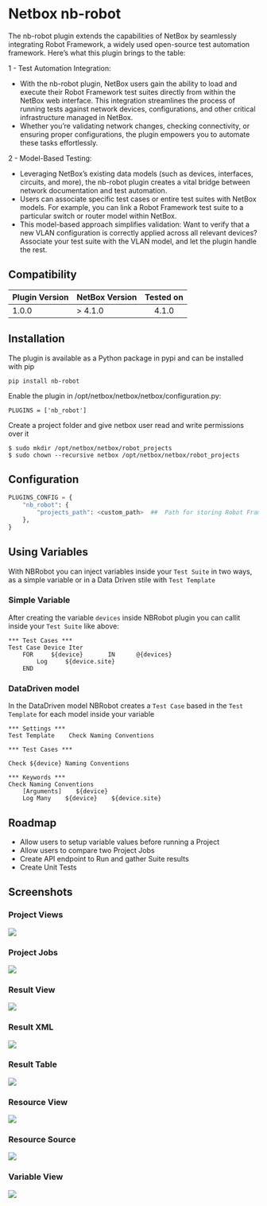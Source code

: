 # Netbox nb-robot

The nb-robot plugin extends the capabilities of NetBox by seamlessly integrating Robot Framework, a widely used open-source test automation framework. Here’s what this plugin brings to the table:

1 - Test Automation Integration:
* With the nb-robot plugin, NetBox users gain the ability to load and execute their Robot Framework test suites directly from within the NetBox web interface. This integration streamlines the process of running tests against network devices, configurations, and other critical infrastructure managed in NetBox.
* Whether you’re validating network changes, checking connectivity, or ensuring proper configurations, the plugin empowers you to automate these tasks effortlessly.

2 - Model-Based Testing:
* Leveraging NetBox’s existing data models (such as devices, interfaces, circuits, and more), the nb-robot plugin creates a vital bridge between network documentation and test automation.
* Users can associate specific test cases or entire test suites with NetBox models. For example, you can link a Robot Framework test suite to a particular switch or router model within NetBox.
* This model-based approach simplifies validation: Want to verify that a new VLAN configuration is correctly applied across all relevant devices? Associate your test suite with the VLAN model, and let the plugin handle the rest.


## Compatibility

| Plugin Version | NetBox Version | Tested on                      |
| ------------- |:-------------| :-----:|
| 1.0.0          | > 4.1.0                | 4.1.0                          |


## Installation

The plugin is available as a Python package in pypi and can be installed with pip

```
pip install nb-robot
```
Enable the plugin in /opt/netbox/netbox/netbox/configuration.py:
```
PLUGINS = ['nb_robot']
```
Create a project folder and give netbox user read and write permissions over it
```
$ sudo mkdir /opt/netbox/netbox/robot_projects
$ sudo chown --recursive netbox /opt/netbox/netbox/robot_projects
```


## Configuration

```python
PLUGINS_CONFIG = {
    "nb_robot": {
        "projects_path": <custom_path>  ##  Path for storing Robot Framework project files
    },
}
```

## Using Variables

With NBRobot you can inject variables inside your `Test Suite` in two ways, as a simple variable or in a Data Driven stile with `Test Template`

### Simple Variable

After creating the variable `devices` inside NBRobot plugin you can callit inside your `Test Suite` like above:

```
*** Test Cases ***
Test Case Device Iter
    FOR     ${device}       IN      @{devices}
        Log     ${device.site}
    END
```

### DataDriven model

In the DataDriven model NBRobot creates a `Test Case` based in the `Test Template` for each model inside your variable

```
*** Settings ***
Test Template    Check Naming Conventions

*** Test Cases ***

Check ${device} Naming Conventions

*** Keywords ***
Check Naming Conventions
    [Arguments]    ${device}
    Log Many    ${device}    ${device.site}
```

## Roadmap

* Allow users to setup variable values before running a Project
* Allow users to compare two Project Jobs
* Create API endpoint to Run and gather Suite results
* Create Unit Tests

## Screenshots

### Project Views

![](docs/project_view.png)

### Project Jobs

![](docs/project_jobs_view.png)

### Result View

![](docs/result_view.png)

### Result XML

![](docs/result_xml.png)

### Result Table

![](docs/result_table.png)

### Resource View

![](docs/resource_view.png)

### Resource Source

![](docs/resource_source.png)

### Variable View

![](docs/variable.png)
